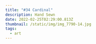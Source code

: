 ```yaml
---
title: "#34 Cardinal"
description: Hand Sewn
date: 2022-02-25T02:29:00.813Z
thumbnail: /static/img/img_7790-14.jpg
tags:
  - art
---
```

